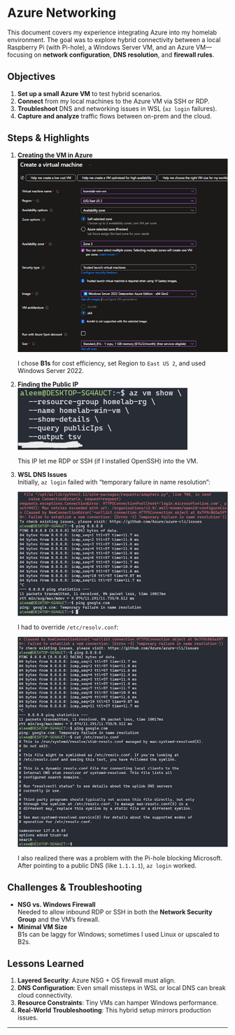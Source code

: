 # Azure Networking

This document covers my experience integrating Azure into my homelab environment. The goal was to explore hybrid connectivity between a local Raspberry Pi (with Pi-hole), a Windows Server VM, and an Azure VM—focusing on **network configuration**, **DNS resolution**, and **firewall rules**.

## Objectives

1. **Set up a small Azure VM** to test hybrid scenarios.  
2. **Connect** from my local machines to the Azure VM via SSH or RDP.  
3. **Troubleshoot** DNS and networking issues in WSL (`az login` failures).  
4. **Capture and analyze** traffic flows between on-prem and the cloud.

## Steps & Highlights

1. **Creating the VM in Azure**  
   ![Azure Create VM settings](/images/13.png)

   I chose **B1s** for cost efficiency, set Region to `East US 2`, and used Windows Server 2022.

2. **Finding the Public IP**  
   ![az vm show public IP](/images/14.png)

   This IP let me RDP or SSH (if I installed OpenSSH) into the VM.

3. **WSL DNS Issues**  
   Initially, `az login` failed with “temporary failure in name resolution”:

   ![WSL DNS error / resolv.conf fix](/images/10.png)

   I had to override `/etc/resolv.conf`:

   ![WSL resolv.conf override](/images/11.png)

   I also realized there was a problem with the Pi-hole blocking Microsoft.
   After pointing to a public DNS (like `1.1.1.1`), `az login` worked.
   

## Challenges & Troubleshooting

- **NSG vs. Windows Firewall**  
  Needed to allow inbound RDP or SSH in both the **Network Security Group** and the VM’s firewall.  
- **Minimal VM Size**  
  B1s can be laggy for Windows; sometimes I used Linux or upscaled to B2s.  

## Lessons Learned

1. **Layered Security**: Azure NSG + OS firewall must align.  
2. **DNS Configuration**: Even small missteps in WSL or local DNS can break cloud connectivity.  
3. **Resource Constraints**: Tiny VMs can hamper Windows performance.  
4. **Real-World Troubleshooting**: This hybrid setup mirrors production issues.

---
